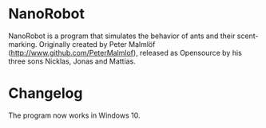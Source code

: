 # NanoRobot

NanoRobot is a program that simulates the behavior of ants and their scent-marking.
Originally created by Peter Malmlöf (http://www.github.com/PeterMalmlof), released as Opensource by his three sons Nicklas, Jonas and Mattias. 

# Changelog

The program now works in Windows 10.
